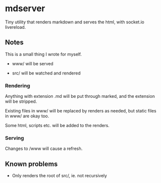 # mdserver

Tiny utility that renders markdown and serves the html, with socket.io livereload.

## Notes

This is a small thing I wrote for myself.

* www/ will be served

* src/ will be watched and rendered

### Rendering

Anything with extension .md will be put through marked, and the extension will be stripped.

Existing files in www/ will be replaced by renders as needed, but static files in www/ are okay too.

Some html, scripts etc. will be added to the renders.

### Serving

Changes to /www will cause a refresh.

## Known problems

* Only renders the root of src/, ie. not recursively